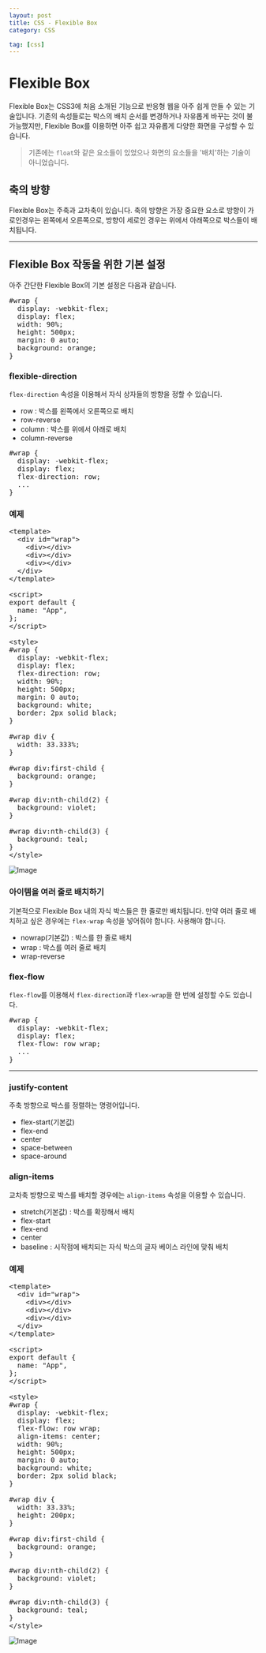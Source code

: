 ```yaml
---
layout: post
title: CSS - Flexible Box
category: CSS

tag: [css]
---
```


# Flexible Box

Flexible Box는 CSS3에 처음 소개된 기능으로 반응형 웹을 아주 쉽게 만들 수 있는 기술입니다. 기존의 속성들로는 박스의 배치 순서를 변경하거나 자유롭게 바꾸는 것이 불가능했지만, Flexible Box를 이용하면 아주 쉽고 자유롭게 다양한 화면을 구성할 수 있습니다.

> 기존에는 `float`와 같은 요소들이 있었으나 화면의 요소들을 '배치'하는 기술이 아니었습니다. 

## 축의 방향

Flexible Box는 주축과 교차축이 있습니다. 축의 방향은 가장 중요한 요소로 방향이 가로인경우는 왼쪽에서 오른쪽으로, 방향이 세로인 경우는 위에서 아래쪽으로 박스들이 배치됩니다.

<hr>

## Flexible Box 작동을 위한 기본 설정

아주 간단한 Flexible Box의 기본 설정은 다음과 같습니다.

<pre class="prettyprint">
#wrap {
  display: -webkit-flex;
  display: flex;
  width: 90%;
  height: 500px;
  margin: 0 auto;
  background: orange;
}
</pre>

### flexible-direction

`flex-direction` 속성을 이용해서 자식 상자들의 방향을 정할 수 있습니다.

* row : 박스를 왼쪽에서 오른쪽으로 배치
* row-reverse
* column : 박스를 위에서 아래로 배치
* column-reverse

<pre class="prettyprint">
#wrap {
  display: -webkit-flex;
  display: flex;
  flex-direction: row;
  ...
}
</pre>

### 예제

<pre class="prettyprint">
&lt;template&gt;
  &lt;div id="wrap"&gt;
    &lt;div&gt;&lt;/div&gt;
    &lt;div&gt;&lt;/div&gt;
    &lt;div&gt;&lt;/div&gt;
  &lt;/div&gt;
&lt;/template&gt;

&lt;script&gt;
export default {
  name: "App",
};
&lt;/script&gt;

&lt;style&gt;
#wrap {
  display: -webkit-flex;
  display: flex;
  flex-direction: row;
  width: 90%;
  height: 500px;
  margin: 0 auto;
  background: white;
  border: 2px solid black;
}

#wrap div {
  width: 33.333%;
}

#wrap div:first-child {
  background: orange;
}

#wrap div:nth-child(2) {
  background: violet;
}

#wrap div:nth-child(3) {
  background: teal;
}
&lt;/style&gt;
</pre>

![Image](/assets/css/003.png)

### 아이템을 여러 줄로 배치하기

기본적으로 Flexible Box 내의 자식 박스들은 한 줄로만 배치됩니다. 
만약 여러 줄로 배치하고 싶은 경우에는 `flex-wrap` 속성을 넣어줘야 합니다. 사용해야 합니다.

* nowrap(기본값) : 박스를 한 줄로 배치
* wrap : 박스를 여러 줄로 배치
* wrap-reverse  

### flex-flow

`flex-flow`를 이용해서 `flex-direction`과 `flex-wrap`을 한 번에 설정할 수도 있습니다.

<pre class="prettyprint">
#wrap {
  display: -webkit-flex;
  display: flex;
  flex-flow: row wrap;
  ...
}
</pre>

<hr>

### justify-content

주축 방향으로 박스를 정렬하는 명령어입니다.

* flex-start(기본값)
* flex-end
* center
* space-between
* space-around

### align-items

교차축 방향으로 박스를 배치할 경우에는 `align-items` 속성을 이용할 수 있습니다.
* stretch(기본값) : 박스를 확장해서 배치
* flex-start
* flex-end
* center
* baseline : 시작점에 배치되는 자식 박스의 글자 베이스 라인에 맞춰 배치

### 예제

<pre class="prettyprint">
&lt;template&gt;
  &lt;div id="wrap"&gt;
    &lt;div&gt;&lt;/div&gt;
    &lt;div&gt;&lt;/div&gt;
    &lt;div&gt;&lt;/div&gt;
  &lt;/div&gt;
&lt;/template&gt;

&lt;script&gt;
export default {
  name: "App",
};
&lt;/script&gt;

&lt;style&gt;
#wrap {
  display: -webkit-flex;
  display: flex;
  flex-flow: row wrap;
  align-items: center;
  width: 90%;
  height: 500px;
  margin: 0 auto;
  background: white;
  border: 2px solid black;
}

#wrap div {
  width: 33.33%;
  height: 200px;
}

#wrap div:first-child {
  background: orange;
}

#wrap div:nth-child(2) {
  background: violet;
}

#wrap div:nth-child(3) {
  background: teal;
}
&lt;/style&gt;
</pre>

![Image](/assets/css/004.png)